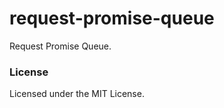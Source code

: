 request-promise-queue
=====================


Request Promise Queue.

### License

Licensed under the MIT License.